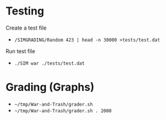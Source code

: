 # Testing 

Create a test file
- `/SIMGRADING/Random 423 | head -n 30000 >tests/test.dat`

Run test file
- `./SIM war ./tests/test.dat`

# Grading (Graphs)
- `~/tmp/War-and-Trash/grader.sh`
- `~/tmp/War-and-Trash/grader.sh . 2000`